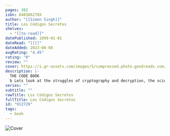 ```yaml
---
pages: 382
isbn: 848306278X
author: "[[Simon Singh]]"
title: Los Códigos Secretos
shelves:
  - "[[to-read]]"
datePublished: 1999-01-01
dateRead: "[[]]"
dateAdded: 2023-08-08
avgRating: "4.45"
rating: "0"
review: ""
cover: https://i.gr-assets.com/images/S/compressed.photo.goodreads.com/books/1179413532l/912729.jpg
description: |-
  THE CODE BOOK  
  b Lets look at the struggles of cryptography and decryption, the scientific legacy built up in the evolution of cryptography, the present of computer security, and the future of quantum computers b Combined with an interesting story about history and the secret achievements of cryptography that evolved through the struggles of production and decipherment, this book is another work by Simon Singh, who wrote \`\` The Last Theorem of Perma and \`\` The Big Bang. to be. Singh brings exciting life to the secret world of cryptographers and cryptographers, from the book to ancient Egyptians to the modern information society of the Internet age.
series: ""
subtitle: ""
rawTitle: Los Códigos Secretos
fullTitle: Los Códigos Secretos
id: "912729"
tags:
  - book
---
```

![Cover](https:&#x2F;&#x2F;i.gr-assets.com&#x2F;images&#x2F;S&#x2F;compressed.photo.goodreads.com&#x2F;books&#x2F;1179413532l&#x2F;912729.jpg)
